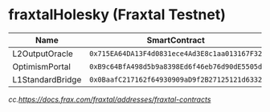 # fraxtalHolesky (Fraxtal Testnet)
| Name | SmartContract |
|---------|---------|
| L2OutputOracle | ```0x715EA64DA13F4d0831ece4Ad3E8c1aa013167F32``` |
| OptimismPortal | ```0xB9c64BfA498d5b9a8398Ed6f46eb76d90dE5505d``` |
| L1StandardBridge | ```0x0BaafC217162f64930909aD9f2B27125121d6332``` |

*cc.https://docs.frax.com/fraxtal/addresses/fraxtal-contracts*